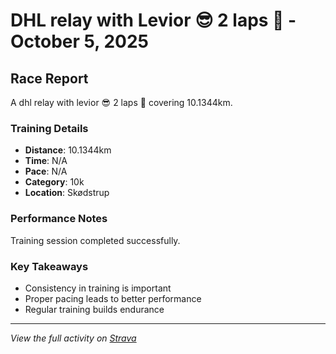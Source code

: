 # DHL relay with Levior 😎 2 laps 💪 - October 5, 2025

## Race Report

A dhl relay with levior 😎 2 laps 💪 covering 10.1344km.

### Training Details

- **Distance**: 10.1344km
- **Time**: N/A
- **Pace**: N/A
- **Category**: 10k
- **Location**: Skødstrup

### Performance Notes

Training session completed successfully.

### Key Takeaways

- Consistency in training is important
- Proper pacing leads to better performance
- Regular training builds endurance

---

_View the full activity on [Strava](https://www.strava.com/activities/12197867146)_
